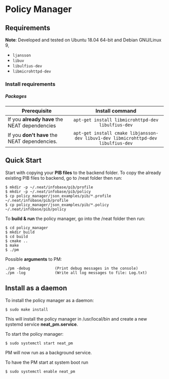 
# Policy Manager
## Requirements
**Note**: Developed and tested on Ubuntu 18.04 64-bit and Debian GNU/Linux 9,
* `ljansson`
* `libuv`
* `libulfius-dev`
* `libmicrohttpd-dev`

### Install requirements
##### Packages
| Prerequisite        | Install command           | 
| ------------- |:-------------:|
| If you **already have** the NEAT dependencies | `apt-get install libmicrohttpd-dev libulfius-dev` |
| If you **don't have** the NEAT dependencies. | `apt-get install cmake libjansson-dev libuv1-dev libmicrohttpd-dev libulfius-dev` |

## Quick Start

Start with copying your **PIB files** to the backend folder. To copy the already existing PIB files to backend, go to /neat folder then run:

```
$ mkdir -p ~/.neat/infobase/pib/profile
$ mkdir -p ~/.neat/infobase/pib/policy
$ cp policy_manager/json_examples/pib/*.profile ~/.neat/infobase/pib/profile
$ cp policy_manager/json_examples/pib/*.policy ~/.neat/infobase/pib/policy
```

To **build & run** the policy manager, go into the /neat folder then run:

```
$ cd policy_manager
$ mkdir build
$ cd build
$ cmake ..
$ make
$ ./pm
```

Possible **arguments** to PM:
```
./pm -debug           (Print debug messages in the console)
./pm -log             (Write all log messages to file: Log.txt)
```

## Install as a daemon

To install the policy manager as a daemon:

```
$ sudo make install
```

This will install the policy manager in /usr/local/bin and create a new systemd service **neat_pm.service**.

To start the policy manager:

```
$ sudo systemctl start neat_pm
```

PM will now run as a background service.

To have the PM start at system boot run

```
$ sudo systemctl enable neat_pm
```
